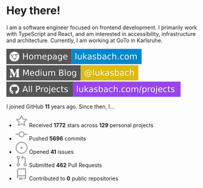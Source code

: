 # Hey there!

I am a software engineer focused on frontend development. I primarily work with TypeScript and React, and am interested in accessibility, infrastructure and architecture. Currently, I am working at GoTo in Karlsruhe.

[![Homepage](./icons/homepage.svg)](https://lukasbach.com)
[![Medium Blog](./icons/medium.svg)](https://medium.com/@lukasbach)
[![My Projects](./icons/projects.svg)](https://lukasbach.com/projects)

I joined GitHub **11** years ago. Since then, I...

- ![](./icons/star.svg) Received **1772** stars across **129** personal projects
- ![](./icons/commit.svg) Pushed **5696** commits
- ![](./icons/issues.svg) Opened **41** issues
- ![](./icons/pr.svg) Submitted **462** Pull Requests
- ![](./icons/repo.svg) Contributed to **0** public repositories
